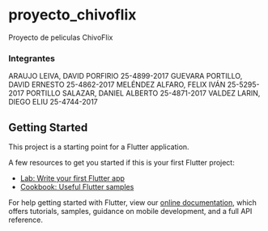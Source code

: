 # proyecto_chivoflix
Proyecto de peliculas ChivoFlix

### Integrantes
ARAUJO LEIVA, DAVID PORFIRIO 		25-4899-2017
GUEVARA PORTILLO, DAVID ERNESTO 		25-4862-2017
MELÉNDEZ ALFARO, FELIX IVÁN			25-5295-2017
PORTILLO SALAZAR, DANIEL ALBERTO  	25-4871-2017
VALDEZ LARIN, DIEGO ELIU  			25-4744-2017


## Getting Started

This project is a starting point for a Flutter application.

A few resources to get you started if this is your first Flutter project:

- [Lab: Write your first Flutter app](https://flutter.dev/docs/get-started/codelab)
- [Cookbook: Useful Flutter samples](https://flutter.dev/docs/cookbook)

For help getting started with Flutter, view our
[online documentation](https://flutter.dev/docs), which offers tutorials,
samples, guidance on mobile development, and a full API reference.

